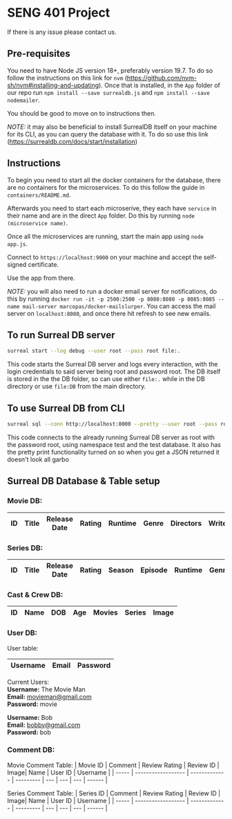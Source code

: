 # SENG 401 Project

If there is any issue please contact us.

## Pre-requisites
You need to have Node JS version 18+, preferably version 19.7.
To do so follow the instructions on this link for `nvm` (https://github.com/nvm-sh/nvm#installing-and-updating).
Once that is installed, in the `App` folder of our repo run `npm install --save surrealdb.js` and `npm install --save nodemailer`.

You should be good to move on to instructions then.

*NOTE:* it may also be beneficial to install SurrealDB itself on your machine for its CLI, as you can query the database with it. To do so use this link (https://surrealdb.com/docs/start/installation)

## Instructions
To begin you need to start all the docker containers for the database, there are no containers for the microservices.
To do this follow the guide in `containers/README.md`.

Afterwards you need to start each microserive, they each have `service` in their name and are in the direct `App` folder.
Do this by running `node (microservice name)`.

Once all the microservices are running, start the main app using `node app.js`.

Connect to `https://localhost:9000` on your machine and accept the self-signed certificate.

Use the app from there.

*NOTE:* you will also need to run a docker email server for notifications, do this by running `docker run -it -p 2500:2500 -p 8080:8080 -p 8085:8085 --name mail-server marcopas/docker-mailslurper`. You can access the mail server on `localhost:8080`, and once there hit refresh to see new emails.

## To run Surreal DB server
```bash
surreal start --log debug --user root --pass root file:.
```
This code starts the Surreal DB server and logs every interaction, with the login credentials to said server being
root and password root. The DB itself is stored in the the DB folder, so can use either `file:.` while in the DB
directory or use `file:DB` from the main directory.

## To use Surreal DB from CLI
```bash
surreal sql --conn http://localhost:8000 --pretty --user root --pass root --ns test --db test
```
This code connects to the already running Surreal DB server as root with the password root, 
using namespace test and the test database. It also has the pretty print functionality turned on
so when you get a JSON returned it doesn't look all garbo

## Surreal DB Database & Table setup

### Movie DB:
| ID | Title | Release Date | Rating | Runtime | Genre | Directors | Writers | Actors | Language | Description | Image |
| -- | ----- | ------------ | ------ | ------- | ----- | --------- | ------- | ------ | -------- | ----------- | ----- |

### Series DB:
| ID | Title | Release Date | Rating | Season | Episode | Runtime | Genre | Directors | Writers | Actors | Language | Description | Image |
| -- | ----- | ------------ | ------ | ------ | ------- | ------- | ----- | --------- | ------- | ------ | -------- | ----------- | ----- |

### Cast & Crew DB:
| ID | Name | DOB | Age | Movies | Series | Image |
| -- | ---- | --- | --- | ------ | ------ | ----- |

### User DB:

User table:

| Username | Email | Password |
| -------- | ----- | -------- |

Current Users:\
**Username:** The Movie Man\
**Email:** movieman@gmail.com\
**Password:** movie

**Username:** Bob\
**Email:** bobby@gmail.com\
**Password:** bob

### Comment DB:

Movie Comment Table:
| Movie ID | Comment | Review Rating | Review ID | Image| Name | User ID | Username |
| ----- | ------------------ | ------------- | --------- | --- | --- | --- | ------ |

Series Comment Table:
| Series ID | Comment | Review Rating | Review ID | Image| Name | User ID | Username |
| ----- | ------------------ | ------------- | --------- | --- | --- | --- | ------ |
